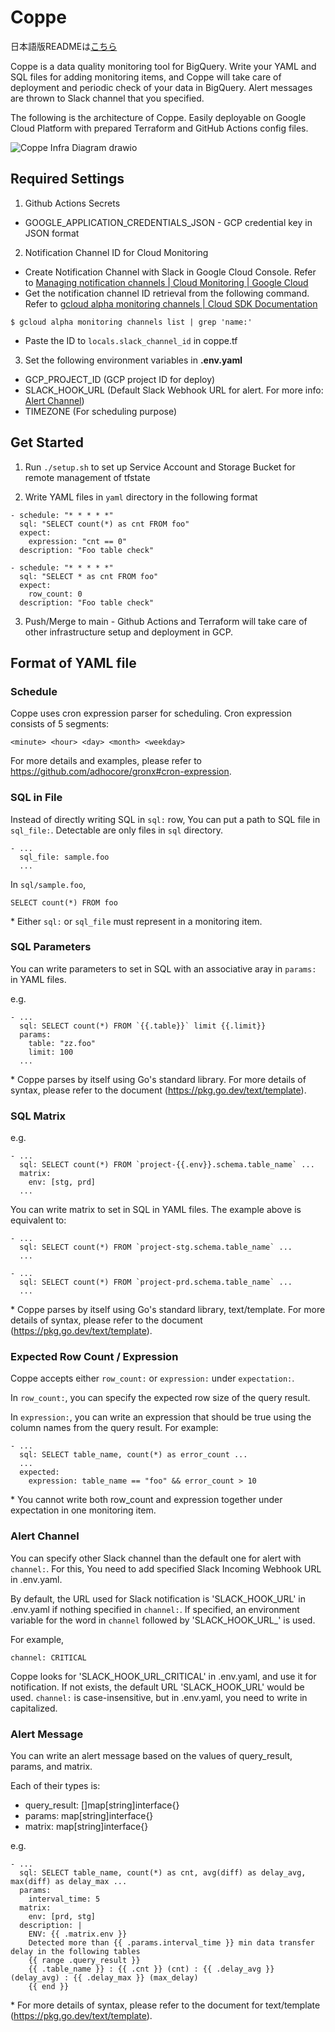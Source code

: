 # Coppe

日本語版READMEは[こちら](./README.jp.md)

Coppe is a data quality monitoring tool for BigQuery. Write your YAML and SQL files for adding monitoring items, and Coppe will take care of deployment and periodic check of your data in BigQuery. Alert messages are thrown to Slack channel that you specified.

The following is the architecture of Coppe. Easily deployable on Google Cloud Platform with prepared Terraform and GitHub Actions config files.

![Coppe Infra Diagram drawio](https://user-images.githubusercontent.com/36804811/138837195-c01eea1f-710e-4112-b3b2-aa3759f5adc2.png)

## Required Settings

1. Github Actions Secrets

- GOOGLE_APPLICATION_CREDENTIALS_JSON - GCP credential key in JSON format

2. Notification Channel ID for Cloud Monitoring

- Create Notification Channel with Slack in Google Cloud Console. Refer to [Managing notification channels | Cloud Monitoring | Google Cloud](https://cloud.google.com/monitoring/support/notification-options)
- Get the notification channel ID retrieval from the following command. Refer to [gcloud alpha monitoring channels | Cloud SDK Documentation](https://cloud.google.com/sdk/gcloud/reference/alpha/monitoring/channels/)

```
$ gcloud alpha monitoring channels list | grep 'name:'
```

- Paste the ID to `locals.slack_channel_id` in coppe.tf

3. Set the following environment variables in **.env.yaml**

- GCP_PROJECT_ID (GCP project ID for deploy)
- SLACK_HOOK_URL (Default Slack Webhook URL for alert. For more info: [Alert Channel](#alert-channel))
- TIMEZONE (For scheduling purpose)


## Get Started

1. Run `./setup.sh` to set up Service Account and Storage Bucket for remote management of tfstate


2. Write YAML files in `yaml` directory in the following format

```
- schedule: "* * * * *"
  sql: "SELECT count(*) as cnt FROM foo"
  expect:
    expression: "cnt == 0"
  description: "Foo table check"

- schedule: "* * * * *"
  sql: "SELECT * as cnt FROM foo"
  expect:
    row_count: 0
  description: "Foo table check"

```

3. Push/Merge to main - Github Actions and Terraform will take care of other infrastructure setup and deployment in GCP.


## Format of YAML file

### Schedule

Coppe uses cron expression parser for scheduling. Cron expression consists of 5 segments:

```
<minute> <hour> <day> <month> <weekday>
```

For more details and examples, please refer to https://github.com/adhocore/gronx#cron-expression.


### SQL in File

Instead of directly writing SQL in `sql:` row, You can put a path to SQL file in `sql_file:`. Detectable are only files in `sql` directory.

```
- ...
  sql_file: sample.foo
  ...
```

In `sql/sample.foo`,

```
SELECT count(*) FROM foo
```

\* Either `sql:` or `sql_file` must represent in a monitoring item.



### SQL Parameters

You can write parameters to set in SQL with an associative aray in `params:` in YAML files.

e.g.
```
- ...
  sql: SELECT count(*) FROM `{{.table}}` limit {{.limit}}
  params:
    table: "zz.foo"
    limit: 100
  ...

```

\* Coppe parses by itself using Go's standard library. For more details of syntax, please refer to the document (https://pkg.go.dev/text/template).


### SQL Matrix

e.g.
```
- ...
  sql: SELECT count(*) FROM `project-{{.env}}.schema.table_name` ...
  matrix:
    env: [stg, prd]
  ...

```

You can write matrix to set in SQL in YAML files. The example above is equivalent to:

```
- ...
  sql: SELECT count(*) FROM `project-stg.schema.table_name` ...
  ...

- ...
  sql: SELECT count(*) FROM `project-prd.schema.table_name` ...
  ...

```

\* Coppe parses by itself using Go's standard library, text/template. For more details of syntax, please refer to the document (https://pkg.go.dev/text/template).


### Expected Row Count / Expression

Coppe accepts either `row_count:` or `expression:` under `expectation:`. 

In `row_count:`, you can specify the expected row size of the query result.

In `expression:`, you can write an expression that should be true using the column names from the query result. For example:

```
- ...
  sql: SELECT table_name, count(*) as error_count ...
  ...
  expected:
    expression: table_name == "foo" && error_count > 10
```

\* You cannot write both row_count and expression together under expectation in one monitoring item.

### Alert Channel

You can specify other Slack channel than the default one for alert with `channel:`. For this, You need to add specified Slack Incoming Webhook URL in .env.yaml.

By default, the URL used for Slack notification is 'SLACK_HOOK_URL' in .env.yaml if nothing specified in `channel:`. If specified, an environment variable for the word in `channel` followed by 'SLACK_HOOK_URL_' is used. 

For example, 

```
channel: CRITICAL
```

Coppe looks for 'SLACK_HOOK_URL_CRITICAL' in .env.yaml, and use it for notification. If not exists, the default URL 'SLACK_HOOK_URL' would be used. `channel:` is case-insensitive, but in .env.yaml, you need to write in capitalized.

### Alert Message

You can write an alert message based on the values of query_result, params, and matrix.

Each of their types is:
- query_result: []map[string]interface{}
- params: map[string]interface{}
- matrix: map[string]interface{}

e.g.
```
- ...
  sql: SELECT table_name, count(*) as cnt, avg(diff) as delay_avg, max(diff) as delay_max ...
  params:
    interval_time: 5
  matrix:
    env: [prd, stg]
  description: |
    ENV: {{ .matrix.env }}
    Detected more than {{ .params.interval_time }} min data transfer delay in the following tables
    {{ range .query_result }}
    {{ .table_name }} : {{ .cnt }} (cnt) : {{ .delay_avg }} (delay_avg) : {{ .delay_max }} (max_delay)
    {{ end }}
```

\* For more details of syntax, please refer to the document for text/template (https://pkg.go.dev/text/template).
